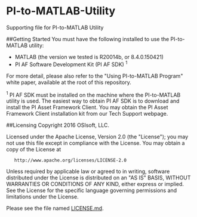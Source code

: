 # PI-to-MATLAB-Utility
Supporting file for PI-to-MATLAB Utility

##Getting Started
You must have the following installed to use the PI-to-MATLAB utility:
+ MATLAB (the version we tested is R20014b, or 8.4.0.150421) 
+	PI AF Software Development Kit (PI AF SDK) <sup>1</sup>


For more detail, please also refer to the "Using PI-to-MATLAB Program" white paper, available at the root of this repository.

 
<sup>1</sup> PI AF SDK must be installed on the machine where the PI-to-MATLAB utility is used. The easiest way to obtain PI AF SDK is to download and install the PI Asset Framework Client. You may obtain the PI Asset Framework Client installation kit from our Tech Support webpage.   




##Licensing
Copyright 2016 OSIsoft, LLC.

   Licensed under the Apache License, Version 2.0 (the "License");
   you may not use this file except in compliance with the License.
   You may obtain a copy of the License at

       http://www.apache.org/licenses/LICENSE-2.0

   Unless required by applicable law or agreed to in writing, software
   distributed under the License is distributed on an "AS IS" BASIS,
   WITHOUT WARRANTIES OR CONDITIONS OF ANY KIND, either express or implied.
   See the License for the specific language governing permissions and
   limitations under the License.
   
Please see the file named [LICENSE.md](LICENSE.md).
